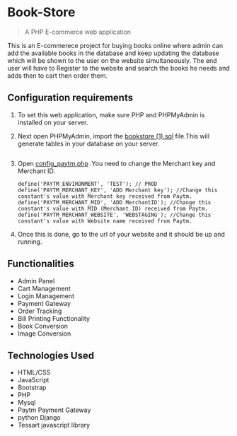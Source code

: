 # Book-Store

> A PHP E-commerce web application

This is an E-commerece project for buying books online where admin can add the available books in the database and keep updating the database which will be shown to the user on the website simultaneously. The end user will have to Register to the website and search the books he needs and adds then to cart then order them.

## Configuration requirements
 1. To set this web application, make sure PHP and PHPMyAdmin is installed on your server.
 2. Next open PHPMyAdmin, import the [bookstore (1).sql](https://github.com/Gokulkrishnant/Online-Book-Store/blob/main/Book-Store/bookstore%20(1).sql) file.This will generate tables in your database on your server.
 
    ```
    
    ```
 4. Open [config_paytm.php](https://github.com/Gokulkrishnant/Online-Book-Store/blob/main/Book-Store/User-Interface/payment/lib/config_paytm.php) .You need to change the Merchant key and Merchant ID.
    ``` 
    define('PAYTM_ENVIRONMENT', 'TEST'); // PROD
    define('PAYTM_MERCHANT_KEY', 'ADD Merchant key'); //Change this constant's value with Merchant key received from Paytm.
    define('PAYTM_MERCHANT_MID', 'ADD MerchantID'); //Change this constant's value with MID (Merchant ID) received from Paytm.
    define('PAYTM_MERCHANT_WEBSITE', 'WEBSTAGING'); //Change this constant's value with Website name received from Paytm.
    ```
 
 5. Once this is done, go to the url of your website and it should be up and running.

## Functionalities 
  - Admin Panel
  - Cart Management
  - Login Management
  - Payment Gateway
  - Order Tracking
  - Bill Printing Functionality
  - Book Conversion
  - Image Conversion
  



## Technologies Used

- HTML/CSS
- JavaScript
- Bootstrap
- PHP
- Mysql
- Paytm Payment Gateway
- python Django
- Tessart javascript library

